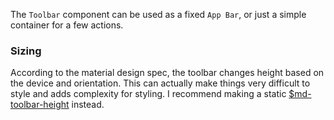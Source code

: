 The `Toolbar` component can be used as a fixed `App Bar`, or just a simple
container for a few actions.

### Sizing

According to the material design spec, the toolbar changes height based on the
device and orientation. This can actually make things very difficult to style
and adds complexity for styling. I recommend making a static
[\$md-toolbar-height](/components/toolbars?tab=2#variable-md-toolbar-height)
instead.
